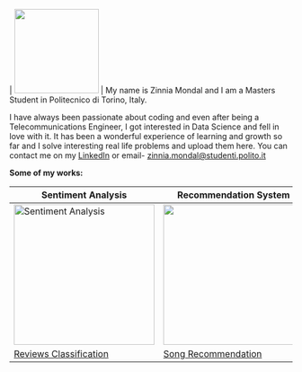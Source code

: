 | <img src="https://user-images.githubusercontent.com/91697032/144661622-cbc107b3-f5c6-4dd9-b337-9740afd0174e.jpg" width="150" height="150"> | My name is Zinnia Mondal and I am a Masters Student in Politecnico di Torino, Italy. 

I have always been passionate about coding and even after being a Telecommunications Engineer, I got interested in Data Science and fell in love with it. It has been a wonderful experience of learning and growth so far and I solve interesting real life problems and upload them here. You can contact me on my [LinkedIn](https://www.linkedin.com/in/zinnia-mondal-659035b3/) or email- zinnia.mondal@studenti.polito.it

**Some of my works:**

| Sentiment Analysis | Recommendation System | Rainfall Prediction |
| ------------------ | --------------------- | ------------------- |
| <img src="https://user-images.githubusercontent.com/91697032/144442015-293ea4f5-4cf6-487f-b515-b8fa97df0175.png" width="250" height="250" title="Sentiment Analysis"> | <img src="https://user-images.githubusercontent.com/91697032/144480414-fa0d2439-a815-4437-bc7d-7d4e246e9472.png" width="250" height="250"> | <img src="https://user-images.githubusercontent.com/91697032/144636233-d31666ed-91c0-4fea-8583-3e8c54671749.png" width="250" height="250">
| [Reviews Classification](https://github.com/mydatascienceprojects/Zinnia_Portfolio/blob/main/reviews-sentiment-analysis-95-7-accuracy%20(1).ipynb) | [Song Recommendation](https://github.com/mydatascienceprojects/Zinnia_Portfolio/blob/main/-spotify-song-recommendation.ipynb) | [Rainfall Visualization & Prediction](https://github.com/mydatascienceprojects/Zinnia_Portfolio/blob/main/state-district-rainfall-distr-india%20(3).ipynb)

